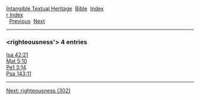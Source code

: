 [Intangible Textual Heritage](../../index)  [Bible](../index) 
[Index](index)   
[r Index](_r_)  
  [Previous](c09543)  [Next](c09545) 

------------------------------------------------------------------------

### &lt;righteousness'&gt; 4 entries

[Isa 42:21](../kjv/isa042.htm#021)  
[Mat 5:10](../kjv/mat005.htm#010)  
[Pe1 3:14](../kjv/pe1003.htm#014)  
[Psa 143:11](../kjv/psa143.htm#011)  

------------------------------------------------------------------------

[Next: righteousness (302)](c09545)
